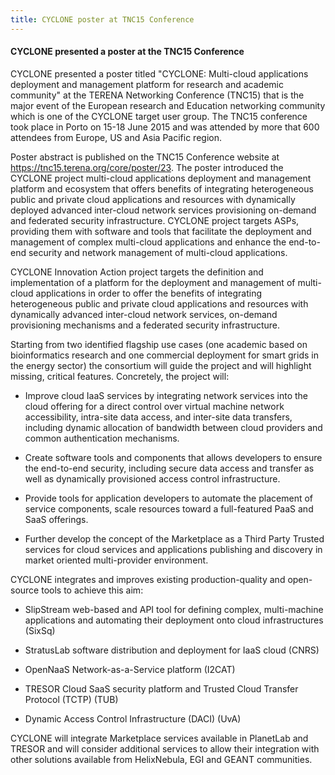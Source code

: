 ```yaml
---
title: CYCLONE poster at TNC15 Conference
---
```

#### CYCLONE presented a poster at the TNC15 Conference

CYCLONE presented a poster titled "CYCLONE: Multi-cloud applications deployment and management platform for research and academic community" 
at the TERENA Networking Conference (TNC15) that is the major event of the European research 
and Education networking community which is one of the CYCLONE target user group. The TNC15 conference took 
place in Porto on 15-18 June 2015 and was attended by more that 600 attendees from Europe, US and Asia 
Pacific region.  
<!-- more -->

Poster abstract is published on the TNC15 Conference website at <https://tnc15.terena.org/core/poster/23>.
The poster introduced the CYCLONE project multi-cloud applications deployment and management platform and ecosystem 
that offers benefits of integrating heterogeneous public and private cloud applications and resources with dynamically 
deployed advanced inter-cloud network services provisioning on-demand and federated security infrastructure.
CYCLONE project targets ASPs, providing them with software and tools that facilitate the deployment and 
management of complex multi-cloud applications and enhance the end-to-end security and network management of 
multi-cloud applications.

CYCLONE Innovation Action project  targets the definition and implementation of a platform for the deployment and management of multi-cloud applications in order to offer the  benefits of integrating heterogeneous public and private cloud applications and resources with dynamically advanced inter-cloud network services, on-demand  provisioning mechanisms and a federated security infrastructure.

Starting from two identified flagship use cases (one academic based on bioinformatics research and one commercial deployment for smart grids in the energy sector) the consortium will guide the project and will highlight missing, critical features. Concretely, the project will:

- Improve cloud IaaS services by integrating network services into the cloud offering for a direct control over virtual machine network accessibility, intra-site data access, and inter-site data transfers, including dynamic allocation of bandwidth between cloud providers and common authentication mechanisms.

- Create software tools and components that allows developers to ensure the end-to-end security, including secure data access and transfer as well as dynamically provisioned access control infrastructure.

- Provide tools for application developers to automate the placement of service components, scale resources toward a full-featured PaaS and SaaS offerings.

- Further develop the concept of the Marketplace as a Third Party Trusted services for cloud services and applications publishing and discovery in market oriented multi-provider environment.

CYCLONE integrates and improves existing production-quality and open-source tools to achieve this aim: 

- SlipStream web-based and API tool for defining complex, multi-machine applications and automating their deployment onto cloud infrastructures (SixSq) 

- StratusLab software distribution and deployment for IaaS cloud (CNRS)

- OpenNaaS Network-as-a-Service platform (I2CAT)

- TRESOR Cloud SaaS security platform and Trusted Cloud Transfer Protocol (TCTP) (TUB)

- Dynamic Access Control Infrastructure (DACI) (UvA)

CYCLONE will integrate Marketplace services available in PlanetLab and TRESOR and will consider additional services to allow their integration with other solutions available from HelixNebula, EGI and GEANT communities.

